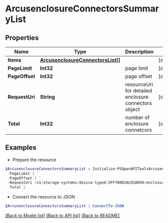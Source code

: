 # ArcusenclosureConnectorsSummaryList
## Properties

Name | Type | Description | Notes
------------ | ------------- | ------------- | -------------
**Items** | [**ArcusenclosureConnectorsList[]**](ArcusenclosureConnectorsList.md) |  | [optional] 
**PageLimit** | **Int32** | page limit | [optional] 
**PageOffset** | **Int32** | page offset | [optional] 
**RequestUri** | **String** | resourceUri for detailed enclosure connectors object | [optional] 
**Total** | **Int32** | number of enclosure connetcors | [optional] 

## Examples

- Prepare the resource
```powershell
$ArcusenclosureConnectorsSummaryList = Initialize-PSOpenAPIToolsArcusenclosureConnectorsSummaryList  -Items null `
 -PageLimit 1 `
 -PageOffset 1 `
 -RequestUri /v1/storage-systems/device-type4/2FF70002AC018D94/enclosures/9c3c4f29a82fd8d632ff379116fa0b8f/enclosure-connectors `
 -Total 1
```

- Convert the resource to JSON
```powershell
$ArcusenclosureConnectorsSummaryList | ConvertTo-JSON
```

[[Back to Model list]](../README.md#documentation-for-models) [[Back to API list]](../README.md#documentation-for-api-endpoints) [[Back to README]](../README.md)

